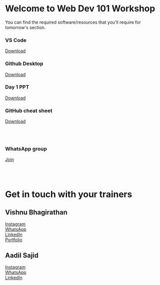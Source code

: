 # Welcome to Web Dev 101 Workshop

You can find the required software/resources that you'll require for tomorrow's section.

### VS Code

[Download](https://code.visualstudio.com/download)

### Github Desktop

[Download](https://desktop.github.com/)

### Day 1 PPT

[Download](https://github.com/Viz38/Web-Dev-101-Resources/raw/main/Day%201.pptx)

### GitHub cheat sheet

[Download](https://education.github.com/git-cheat-sheet-education.pdf)

<br/>


<br/>


### WhatsApp group

[Join](https://chat.whatsapp.com/KHzmlPAN5Kl1reaOPh9lTp)


<br/>


<br/>


# Get in touch with your trainers

## Vishnu Bhagirathan

[Instagram](https://instagram.com/wish_new8)<br/>
[WhatsApp](https://wa.me/+918848752606)<br/>
[LinkedIn](https://linkedin.com/wishnew8)<br/>
[Portfolio](https://wish-new.me)

## Aadil Sajid

[Instagram](https://instagram.com/aad33l)<br/>
[WhatsApp](https://wa.me/+917012793338)<br/>
[LinkedIn](Linkedin.com/aad33l)
